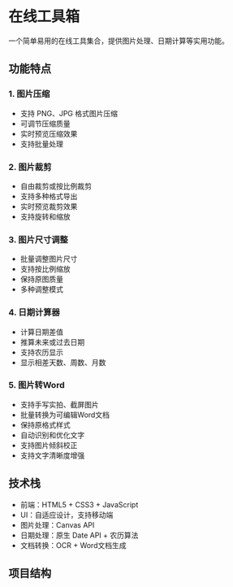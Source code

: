 # 在线工具箱

一个简单易用的在线工具集合，提供图片处理、日期计算等实用功能。

## 功能特点

### 1. 图片压缩
- 支持 PNG、JPG 格式图片压缩
- 可调节压缩质量
- 实时预览压缩效果
- 支持批量处理

### 2. 图片裁剪
- 自由裁剪或按比例裁剪
- 支持多种格式导出
- 实时预览裁剪效果
- 支持旋转和缩放

### 3. 图片尺寸调整
- 批量调整图片尺寸
- 支持按比例缩放
- 保持原图质量
- 多种调整模式

### 4. 日期计算器
- 计算日期差值
- 推算未来或过去日期
- 支持农历显示
- 显示相差天数、周数、月数

### 5. 图片转Word
- 支持手写实拍、截屏图片
- 批量转换为可编辑Word文档
- 保持原格式样式
- 自动识别和优化文字
- 支持图片倾斜校正
- 支持文字清晰度增强

## 技术栈

- 前端：HTML5 + CSS3 + JavaScript
- UI：自适应设计，支持移动端
- 图片处理：Canvas API
- 日期处理：原生 Date API + 农历算法
- 文档转换：OCR + Word文档生成

## 项目结构
